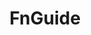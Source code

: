 ---
cost: not free, cost varies
description: Database of financial information about Korean firms, plus national banking,
  finance and economic data
last_edit: Fri, 05 May 2023 16:35:42 GMT
location: https://www.fnguide.com/
shortname: fnguide
title: FnGuide
uuid: fc1de32d-b969-459d-a2ae-6bfc729142e7
---